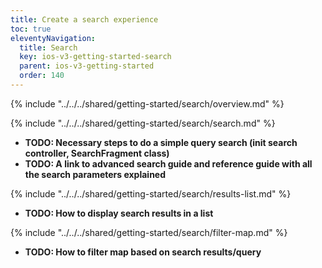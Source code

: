 ```yaml
---
title: Create a search experience
toc: true
eleventyNavigation:
  title: Search
  key: ios-v3-getting-started-search
  parent: ios-v3-getting-started
  order: 140
---
```


<!-- Overview -->
{% include "../../../shared/getting-started/search/overview.md" %}

<!-- Search -->
{% include "../../../shared/getting-started/search/search.md" %}

* **TODO: Necessary steps to do a simple query search (init search controller, SearchFragment class)**
* **TODO: A link to advanced search guide and reference guide with all the search parameters explained**

<!-- Results list -->
{% include "../../../shared/getting-started/search/results-list.md" %}

* **TODO: How to display search results in a list**

<!-- Filter map -->
{% include "../../../shared/getting-started/search/filter-map.md" %}

* **TODO: How to filter map based on search results/query**
